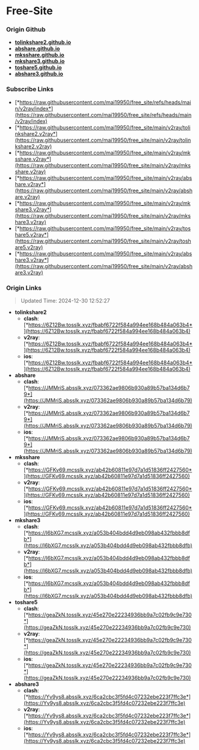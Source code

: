# Free-Site

### Origin Github

- [**tolinkshare2.github.io**](https://github.com/tolinkshare2/tolinkshare2.github.io)
- [**abshare.github.io**](https://github.com/abshare/abshare.github.io)
- [**mksshare.github.io**](https://github.com/mksshare/mksshare.github.io)
- [**mkshare3.github.io**](https://github.com/mkshare3/mkshare3.github.io)
- [**toshare5.github.io**](https://github.com/toshare5/toshare5.github.io)
- [**abshare3.github.io**](https://github.com/abshare3/abshare3.github.io)

### Subscribe Links

- [*https://raw.githubusercontent.com/mai19950/free_site/refs/heads/main/v2ray/index*](https://raw.githubusercontent.com/mai19950/free_site/refs/heads/main/v2ray/index)
- [*https://raw.githubusercontent.com/mai19950/free_site/main/v2ray/tolinkshare2.v2ray*](https://raw.githubusercontent.com/mai19950/free_site/main/v2ray/tolinkshare2.v2ray)
- [*https://raw.githubusercontent.com/mai19950/free_site/main/v2ray/mksshare.v2ray*](https://raw.githubusercontent.com/mai19950/free_site/main/v2ray/mksshare.v2ray)
- [*https://raw.githubusercontent.com/mai19950/free_site/main/v2ray/abshare.v2ray*](https://raw.githubusercontent.com/mai19950/free_site/main/v2ray/abshare.v2ray)
- [*https://raw.githubusercontent.com/mai19950/free_site/main/v2ray/mkshare3.v2ray*](https://raw.githubusercontent.com/mai19950/free_site/main/v2ray/mkshare3.v2ray)
- [*https://raw.githubusercontent.com/mai19950/free_site/main/v2ray/toshare5.v2ray*](https://raw.githubusercontent.com/mai19950/free_site/main/v2ray/toshare5.v2ray)
- [*https://raw.githubusercontent.com/mai19950/free_site/main/v2ray/abshare3.v2ray*](https://raw.githubusercontent.com/mai19950/free_site/main/v2ray/abshare3.v2ray)

### Origin Links

> Updated Time: 2024-12-30 12:52:27

- **tolinkshare2**
  - **clash**: [*https://6Z12Bw.tosslk.xyz/fbabf6722f584a994ee168b484a063b4*](https://6Z12Bw.tosslk.xyz/fbabf6722f584a994ee168b484a063b4)
  - **v2ray**: [*https://6Z12Bw.tosslk.xyz/fbabf6722f584a994ee168b484a063b4*](https://6Z12Bw.tosslk.xyz/fbabf6722f584a994ee168b484a063b4)
  - **ios**: [*https://6Z12Bw.tosslk.xyz/fbabf6722f584a994ee168b484a063b4*](https://6Z12Bw.tosslk.xyz/fbabf6722f584a994ee168b484a063b4)
- **abshare**
  - **clash**: [*https://JMMriS.absslk.xyz/073362ae9806b930a89b57ba134d6b79*](https://JMMriS.absslk.xyz/073362ae9806b930a89b57ba134d6b79)
  - **v2ray**: [*https://JMMriS.absslk.xyz/073362ae9806b930a89b57ba134d6b79*](https://JMMriS.absslk.xyz/073362ae9806b930a89b57ba134d6b79)
  - **ios**: [*https://JMMriS.absslk.xyz/073362ae9806b930a89b57ba134d6b79*](https://JMMriS.absslk.xyz/073362ae9806b930a89b57ba134d6b79)
- **mksshare**
  - **clash**: [*https://GFKv69.mcsslk.xyz/ab42b60811e97d7a1d51836ff2427560*](https://GFKv69.mcsslk.xyz/ab42b60811e97d7a1d51836ff2427560)
  - **v2ray**: [*https://GFKv69.mcsslk.xyz/ab42b60811e97d7a1d51836ff2427560*](https://GFKv69.mcsslk.xyz/ab42b60811e97d7a1d51836ff2427560)
  - **ios**: [*https://GFKv69.mcsslk.xyz/ab42b60811e97d7a1d51836ff2427560*](https://GFKv69.mcsslk.xyz/ab42b60811e97d7a1d51836ff2427560)
- **mkshare3**
  - **clash**: [*https://I6bXG7.mcsslk.xyz/a053b404bdd4d9eb098ab432fbbb8dfb*](https://I6bXG7.mcsslk.xyz/a053b404bdd4d9eb098ab432fbbb8dfb)
  - **v2ray**: [*https://I6bXG7.mcsslk.xyz/a053b404bdd4d9eb098ab432fbbb8dfb*](https://I6bXG7.mcsslk.xyz/a053b404bdd4d9eb098ab432fbbb8dfb)
  - **ios**: [*https://I6bXG7.mcsslk.xyz/a053b404bdd4d9eb098ab432fbbb8dfb*](https://I6bXG7.mcsslk.xyz/a053b404bdd4d9eb098ab432fbbb8dfb)
- **toshare5**
  - **clash**: [*https://geaZkN.tosslk.xyz/45e270e22234936bb9a7c02fb9c9e730*](https://geaZkN.tosslk.xyz/45e270e22234936bb9a7c02fb9c9e730)
  - **v2ray**: [*https://geaZkN.tosslk.xyz/45e270e22234936bb9a7c02fb9c9e730*](https://geaZkN.tosslk.xyz/45e270e22234936bb9a7c02fb9c9e730)
  - **ios**: [*https://geaZkN.tosslk.xyz/45e270e22234936bb9a7c02fb9c9e730*](https://geaZkN.tosslk.xyz/45e270e22234936bb9a7c02fb9c9e730)
- **abshare3**
  - **clash**: [*https://Yv9ys8.absslk.xyz/6ca2cbc3f5fd4c07232ebe223f7ffc3e*](https://Yv9ys8.absslk.xyz/6ca2cbc3f5fd4c07232ebe223f7ffc3e)
  - **v2ray**: [*https://Yv9ys8.absslk.xyz/6ca2cbc3f5fd4c07232ebe223f7ffc3e*](https://Yv9ys8.absslk.xyz/6ca2cbc3f5fd4c07232ebe223f7ffc3e)
  - **ios**: [*https://Yv9ys8.absslk.xyz/6ca2cbc3f5fd4c07232ebe223f7ffc3e*](https://Yv9ys8.absslk.xyz/6ca2cbc3f5fd4c07232ebe223f7ffc3e)
